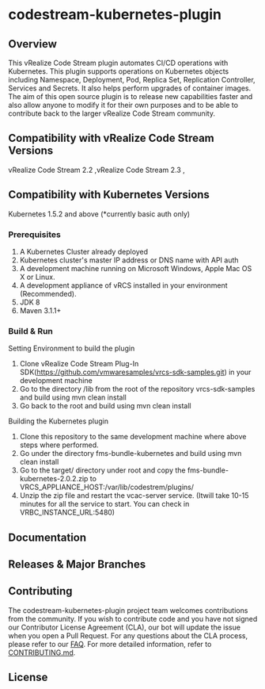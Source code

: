 

# codestream-kubernetes-plugin

## Overview
This vRealize Code Stream plugin automates CI/CD operations with Kubernetes. This plugin supports operations on Kubernetes objects including Namespace, Deployment, Pod, Replica Set, Replication Controller, Services and Secrets. It also helps perform upgrades of container images. The aim of this open source plugin is to release new capabilities faster and also allow anyone to modify it for their own purposes and to be able to contribute back to the larger vRealize Code Stream community.

## Compatibility with vRealize Code Stream Versions
vRealize Code Stream 2.2 ,vRealize Code Stream 2.3 ,

## Compatibility with Kubernetes Versions
Kubernetes 1.5.2 and above (*currently basic auth only)

### Prerequisites
1. A Kubernetes Cluster already deployed
2. Kubernetes cluster's master IP address or DNS name with API auth
3. A development machine running on Microsoft Windows, Apple Mac OS X or Linux.
4. A development appliance of vRCS installed in your environment (Recommended).
5. JDK 8
6. Maven 3.1.1+

### Build & Run
Setting Environment to build the plugin
1. Clone vRealize Code Stream Plug-In SDK(https://github.com/vmwaresamples/vrcs-sdk-samples.git) in your development machine
2. Go to the directory /lib from the root of the repository vrcs-sdk-samples and build using mvn clean install 
3. Go back to the root and build using mvn clean install

Building the Kubernetes plugin
1. Clone this repository to the same development machine where above steps where performed.
2. Go under the directory fms-bundle-kubernetes and build using mvn clean install
3. Go to the target/ directory under root and copy the fms-bundle-kubernetes-2.0.2.zip to       VRCS_APPLIANCE_HOST:/var/lib/codestrem/plugins/
4. Unzip the zip file and restart the vcac-server service. (Itwill take 10-15 minutes for all the service to start. You can check in VRBC_INSTANCE_URL:5480)

## Documentation

## Releases & Major Branches

## Contributing

The codestream-kubernetes-plugin project team welcomes contributions from the community. If you wish to contribute code and you have not
signed our Contributor License Agreement (CLA), our bot will update the issue when you open a Pull Request. For any
questions about the CLA process, please refer to our [FAQ](https://cla.vmware.com/faq). For more detailed information,
refer to [CONTRIBUTING.md](CONTRIBUTING.md).

## License
